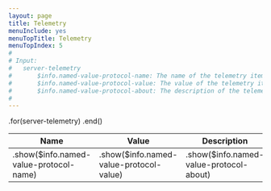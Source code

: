 ```yaml
---
layout: page
title: Telemetry
menuInclude: yes
menuTopTitle: Telemetry
menuTopIndex: 5
#
# Input:
#	server-telemetry
#		$info.named-value-protocol-name: The name of the telemetry item
# 		$info.named-value-protocol-value: The value of the telemetry item
# 		$info.named-value-protocol-about: The description of the telemetry item
#
---
```

<div class="telemetry-table">
    <table class="telemetry-table">
        <thead>
            <tr><th>Name</th><th>Value</th><th>Description</th></tr>
        </thead>
        <tbody>
		.for(server-telemetry)    
            <tr>
                <td class="table-column-name">.show($info.named-value-protocol-name)</td>
                <td class="table-column-value">.show($info.named-value-protocol-value)</td>
                <td class="table-column-description">.show($info.named-value-protocol-about)</td>
            </tr>
        .end()
        </tbody>
    </table>
</div>
